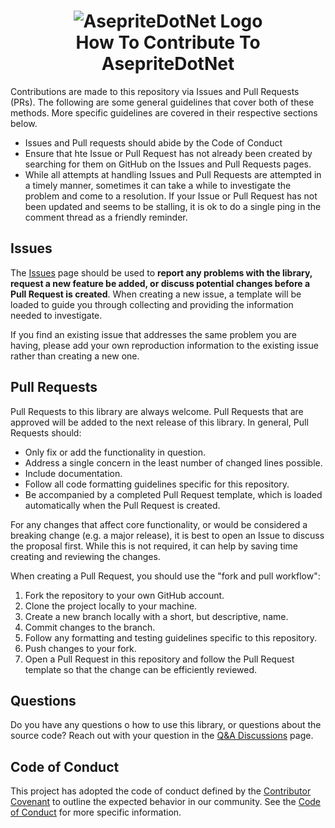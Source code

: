 <h1 align="center">
<img src="https://raw.githubusercontent.com/AristurtleDev/AsepriteDotNet/main/.github/aseprite-dotnet-banner.png" alt="AsepriteDotNet Logo">
<br/>
How To Contribute To AsepriteDotNet
</h1>

Contributions are made to this repository via Issues and Pull Requests (PRs).  The following are some general guidelines that cover both of these methods.  More specific guidelines are covered in their respective sections below.

*   Issues and Pull requests should abide by the Code of Conduct
*   Ensure that hte Issue or Pull Request has not already been created by searching for them on GitHub on the Issues and Pull Requests pages.
*   While all attempts at handling Issues and Pull Requests are attempted in a timely manner, sometimes it can take a while to investigate the problem and come to a resolution.  If your Issue or Pull Request has not been updated and seems to be stalling, it is ok to do a single ping in the comment thread as a friendly reminder.

## Issues
The [Issues](https://github.com/AristurtleDev/AsepriteDotNet/issues) page should be used to **report any problems with the library, request a new feature be added, or discuss potential changes before a Pull Request is created**.  When creating a new issue, a template will be loaded to guide you through collecting and providing the information needed to investigate. 

If you find an existing issue that addresses the same problem you are having, please add your own reproduction information to the existing issue rather than creating a new one.

## Pull Requests
Pull Requests to this library are always welcome.  Pull Requests that are approved will be added to the next release of this library.  In general, Pull Requests should:

*   Only fix or add the functionality in question.
*   Address a single concern in the least number of changed lines possible.
*   Include documentation.
*   Follow all code formatting guidelines specific for this repository.
*   Be accompanied by a completed Pull Request template, which is loaded automatically when the Pull Request is created.

For any changes that affect core functionality, or would be considered a breaking change (e.g. a major release), it is best to open an Issue to discuss the proposal first.  While this is not required, it can help by saving time creating and reviewing the changes.

When creating a Pull Request, you should use the "fork and pull workflow":

1.  Fork the repository to your own GitHub account.
2.  Clone the project locally to your machine.
3.  Create a new branch locally with a short, but descriptive, name.
4.  Commit changes to the branch.
5.  Follow any formatting and testing guidelines specific to this repository.
6.  Push changes to your fork.
7.  Open a Pull Request in this repository and follow the Pull Request template so that the change can be efficiently reviewed.

## Questions
Do you have any questions o how to use this library, or questions about the source code?  Reach out with your question in the [Q&A Discussions](https://github.com/AristurtleDev/AsepriteDotNet/discussions/categories/q-a) page.

## Code of Conduct
This project has adopted the code of conduct defined by the [Contributor Covenant](https://www.contributor-covenant.org/version/2/1/code_of_conduct/) to outline the expected behavior in our community.  See the [Code of Conduct](CODE_OF_CONDUCT.md) for more specific information.